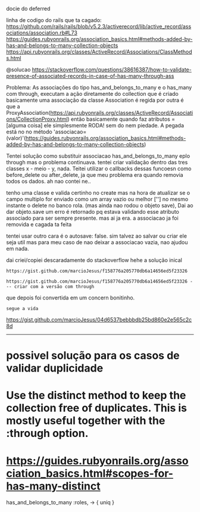 docie do deferred

linha de codigo do rails que ta cagado:
https://github.com/rails/rails/blob/v5.2.3/activerecord/lib/active_record/associations/association.rb#L73
https://guides.rubyonrails.org/association_basics.html#methods-added-by-has-and-belongs-to-many-collection-objects
https://api.rubyonrails.org/classes/ActiveRecord/Associations/ClassMethods.html

@solucao
https://stackoverflow.com/questions/38616387/how-to-validate-presence-of-associated-records-in-case-of-has-many-through-ass


Problema:
  As associações do tipo has_and_belongs_to_many e o has_many com through, executam a ação diretamente do collection que é criado
  basicamente uma associação da classe Association é regida por outra é que a ProxyAssociation(https://api.rubyonrails.org/classes/ActiveRecord/Associations/CollectionProxy.html)
  então basicamente quando faz atributos = [alguma coisa] ele simplesmente RODA! sem do nem piedade.
  A pegada está no no método 'associacao=(valor)'(https://guides.rubyonrails.org/association_basics.html#methods-added-by-has-and-belongs-to-many-collection-objects)

  Tentei solução como substituir associacao has_and_belongs_to_many eplo through mas o problema continuava.
  tentei criar validação dentro das tres classes x - meio - y, nada.
  Teitei utilizar o callbacks dessas funcoesn como before_delete ou after_delete, ja que meu problema era quando removia todos 
  os dados. ah nao contei ne..

  tenho uma classe e valida certinho no create mas na hora de atualizar se o campo multiplo for enviado como um array vazio ou melhor
  [''] no mesmo instante o delete no banco rola. (mas ainda nao rodou o objeto save), Dai ao dar objeto.save um erro é retornado 
  pq estava validando esse atributo associado para ser sempre presente. mas ai ja era. a associacao ja foi removida e cagada ta feita

  tentei usar outro cara é o autosave: false. sim talvez ao salvar ou criar ele seja util mas para meu caso de nao deixar a associacao
  vazia, nao ajudou em nada.

  dai criei/copiei descaradamente do stackoverflow hehe a solução inical

  ```
  https://gist.github.com/marcioJesus/f158776a205770db6a14656ed5f23326
  ```

  ```
  https://gist.github.com/marcioJesus/f158776a205770db6a14656ed5f23326 --- criar com a versão com through
  ```

  que depois foi convertida em um concern bonitinho.

  ```
  segue a vida
  ```  
https://gist.github.com/marcioJesus/04d6537bebbbdb25bd860e2e565c2c8d

-------------------------------------------------------------------------
# possivel solução para os casos de validar duplicidade
# Use the distinct method to keep the collection free of duplicates. This is mostly useful together with the :through option.
# https://guides.rubyonrails.org/association_basics.html#scopes-for-has-many-distinct
has_and_belongs_to_many :roles, -> { uniq }
